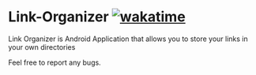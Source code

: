 # Link-Organizer [![wakatime](https://wakatime.com/badge/user/d8bd883a-f3b1-4347-8b20-ceade938527c/project/6922a537-7f72-4091-b8f4-d8e805f7e560.svg)](https://wakatime.com/badge/user/d8bd883a-f3b1-4347-8b20-ceade938527c/project/6922a537-7f72-4091-b8f4-d8e805f7e560)
Link Organizer is Android Application that allows you to store your links in your own directories 

Feel free to report any bugs.
